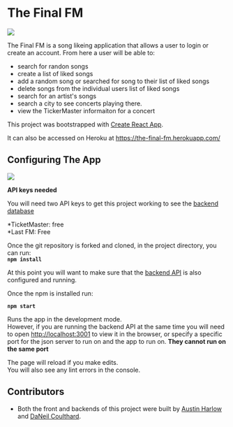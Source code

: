 # The Final FM

![](https://media.giphy.com/media/10YpWPBU7GAYwM/giphy.gif)

The Final FM is a song likeing application that allows a user to login or create an account. From here a user will be able to:
- search for randon songs
- create a list of liked songs
- add a random song or searched for song to their list of liked songs
- delete songs from the individual users list of liked songs
- search for an artist's songs
- search a city to see concerts playing there.
 - view the TickerMaster informaiton for a concert

This project was bootstrapped with [Create React App](https://github.com/facebook/create-react-app).

It can also be accessed on Heroku at https://the-final-fm.herokuapp.com/

## Configuring The App

![](https://media.giphy.com/media/vVzH2XY3Y0Ar6/giphy.gif)

**API keys needed**

You will need two API keys to get this project working to see the [backend database](https://github.com/AustinBH/The-Final-FM-backend)

*TicketMaster: free<br>
*Last FM: Free

Once the git repository is forked and cloned, in the project directory, you can run:<br>
**`npm install`**

At this point you will want to make sure that the [backend API](https://github.com/AustinBH/The-Final-FM-backend) is also configured and running.

Once the npm is installed run:<br>

**`npm start`**

Runs the app in the development mode.<br>
However, if you are running the backend API at the same time you will need to open [http://localhost:3001](http://localhost:3001) to view it in the browser, or specify a specific port for the json server to run on and the app to run on. **They cannot run on the same port**

The page will reload if you make edits.<br>
You will also see any lint errors in the console.



## Contributors
* Both the front and backends of this project were built by [Austin Harlow](https://github.com/AustinBH) and [DaNeil Coulthard](https://github.com/caffiendkitten).
